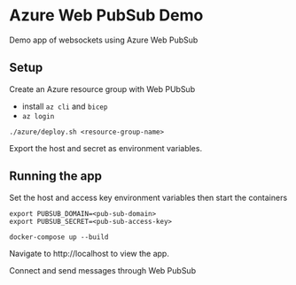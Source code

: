 # Azure Web PubSub Demo

Demo app of websockets using Azure Web PubSub

## Setup

Create an Azure resource group with Web PUbSub

* install `az cli` and `bicep`
* `az login`

```
./azure/deploy.sh <resource-group-name>
```

Export the host and secret as environment variables.

## Running the app

Set the host and access key environment variables then start the containers

```
export PUBSUB_DOMAIN=<pub-sub-domain>
export PUBSUB_SECRET=<pub-sub-access-key>

docker-compose up --build
```

Navigate to http://localhost to view the app.

Connect and send messages through Web PubSub